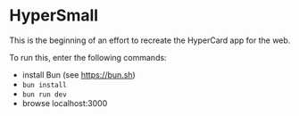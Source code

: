 # HyperSmall

This is the beginning of an effort to recreate the HyperCard app
for the web.

To run this, enter the following commands:

- install Bun (see https://bun.sh)
- `bun install`
- `bun run dev`
- browse localhost:3000
